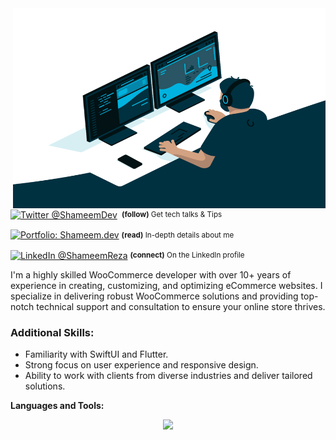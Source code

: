 
<img align="right" alt="GIF" src="https://github.com/shameemreza/shameemreza/blob/master/code.gif?raw=true" width="500" height="320" />

<div align="left">
    <p><a href="https://twitter.com/shameemdev/"><img alt="Twitter @ShameemDev" align="center" src="https://img.shields.io/badge/-@ShameemDev-gray.svg?colorA=6A788D&colorB=1da1f2&style=for-the-badge" /></a>&nbsp;<small> <strong>(follow)</strong> Get tech talks & Tips</small></p>
    <p><a href="https://shameem.dev/"><img alt="Portfolio: Shameem.dev" align="center" src="https://img.shields.io/badge/-MY%20PORTFOLIO-gray.svg?colorA=6A788D&colorB=6A788D&style=for-the-badge" /></a>&nbsp;<small><strong>(read)</strong> In-depth details about me</small></p>
    <p><a href="https://www.linkedin.com/in/shameemreza/"><img alt="LinkedIn @ShameemReza" align="center" src="https://img.shields.io/badge/LINKEDIN-gray.svg?colorA=6A788D&colorB=6A788D&style=for-the-badge" /></a>&nbsp;<small><strong>(connect)</strong> On the LinkedIn profile</small></p>
</div>

I'm a highly skilled WooCommerce developer with over 10+ years of experience in creating, customizing, and optimizing eCommerce websites. I specialize in delivering robust WooCommerce solutions and providing top-notch technical support and consultation to ensure your online store thrives.

### Additional Skills:

- Familiarity with SwiftUI and Flutter.
- Strong focus on user experience and responsive design.
- Ability to work with clients from diverse industries and deliver tailored solutions.

**Languages and Tools:**

<p align="center">
  <a href="https://shameem.dev">
    <img src="https://skillicons.dev/icons?i=js,wordpress,tailwind,bootstrap,react,nextjs,php,git" />
  </a>
</p>

